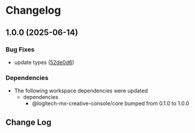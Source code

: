 # Changelog

## 1.0.0 (2025-06-14)


### Bug Fixes

* update types ([52de0d6](https://github.com/Julusian/node-logitech-mx-creative-console/commit/52de0d6959462257594e08255f0e08c6905734ef))


### Dependencies

* The following workspace dependencies were updated
  * dependencies
    * @logitech-mx-creative-console/core bumped from 0.1.0 to 1.0.0

## Change Log
